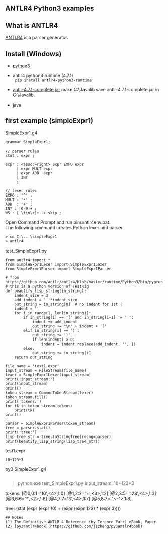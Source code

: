 ## ANTLR4 Python3 examples
## What is ANTLR4
[ANTLR4](http://www.antlr.org) is a parser generator.  

## Install (Windows)
- [python3](https://www.python.org/downloads/)

- antlr4 python3 runtime (4.7.1)  
` pip install antlr4-python3-runtime`
- [antlr-4.7.1-complete.jar](http://www.antlr.org/download.html)
make C:\Javalib
save antlr-4.7.1-complete.jar in C:\Javalib.  
- java

## first example (simpleExpr1)   

SimpleExpr1.g4
```
grammar SimpleExpr1;

// parser rules
stat : expr ;

expr : <assoc=right> expr EXPO expr
     | expr MULT expr
     | expr ADD  expr
     | INT           
     ;

// lexer rules
EXPO : '^' ;
MULT : '*' ;
ADD  : '+' ;
INT : [0-9]+ ;
WS : [ \t\n\r]+ -> skip ;
```
Open Command Prompt and run bin/antlr4env.bat.  
The following command creates Python lexer and parser.

```
> cd C:\...\simpleExpr1
> antlr4
```
test_SimpleExpr1.py 
```  
from antlr4 import *
from SimpleExpr1Lexer import SimpleExpr1Lexer
from SimpleExpr1Parser import SimpleExpr1Parser

# from https://github.com/antlr/antlr4/blob/master/runtime/Python3/bin/pygrun
# this is a python version of TestRig
def beautify_lisp_string(in_string):
    indent_size = 3
    add_indent = ' '*indent_size
    out_string = in_string[0]  # no indent for 1st (
    indent = ''
    for i in range(1, len(in_string)):
        if in_string[i] == '(' and in_string[i+1] != ' ':
            indent += add_indent
            out_string += "\n" + indent + '('
        elif in_string[i] == ')':
            out_string += ')'
            if len(indent) > 0:
                indent = indent.replace(add_indent, '', 1)
        else:
            out_string += in_string[i]
    return out_string
    
file_name = 'test1.expr'
input_stream = FileStream(file_name)
lexer = SimpleExpr1Lexer(input_stream)
print('input_stream:')
print(input_stream)
print()
token_stream = CommonTokenStream(lexer)
token_stream.fill()
print('tokens:')
for tk in token_stream.tokens:
    print(tk)
print()

parser = SimpleExpr1Parser(token_stream)
tree = parser.stat()
print('tree:')
lisp_tree_str = tree.toStringTree(recog=parser)
print(beautify_lisp_string(lisp_tree_str))
```

test1.expr
```  
10+123*3
```
py3 SimpleExpr1.g4
```
```
> python.exe test_SimpleExpr1.py
input_stream:
10+123*3

tokens:
[@0,0:1='10',<4>,1:0]
[@1,2:2='+',<3>,1:2]
[@2,3:5='123',<4>,1:3]
[@3,6:6='*',<2>,1:6]
[@4,7:7='3',<4>,1:7]
[@5,8:7='<EOF>',<-1>,1:8]

tree:
(stat 
   (expr 
      (expr 10) + 
      (expr 
         (expr 123) * 
         (expr 3))))
```
## Notes
(1) The Definitive ANTLR 4 Reference (by Terence Parr) eBook, Paper   
(2) [py3antlr4book](https://github.com/jszheng/py3antlr4book)  
